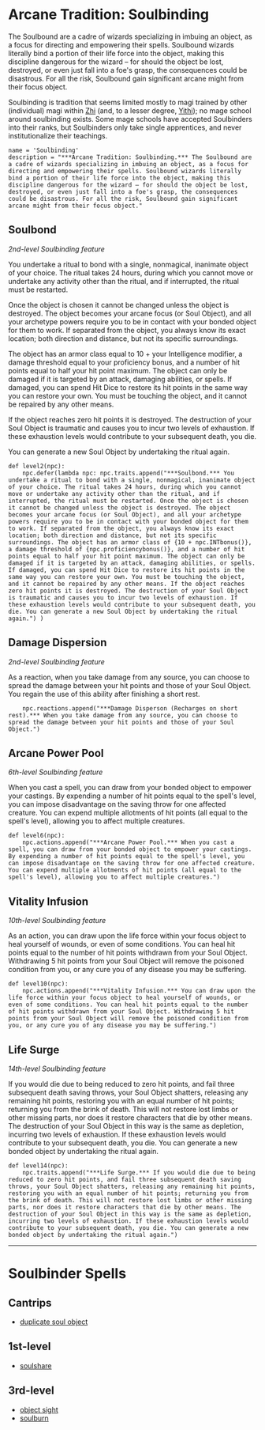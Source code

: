 # Arcane Tradition: Soulbinding
The Soulbound are a cadre of wizards specializing in imbuing an object, as a focus for directing and empowering their spells. Soulbound wizards literally bind a portion of their life force into the object, making this discipline dangerous for the wizard – for should the object be lost, destroyed, or even just fall into a foe's grasp, the consequences could be disastrous. For all the risk, Soulbound gain significant arcane might from their focus object.

Soulbinding is tradition that seems limited mostly to magi trained by other (individual) magi within [Zhi](../../Nations/Zhi.md) (and, to a lesser degree, [Yithi](../../Nations/Yithi.md)); no mage school around soulbinding exists. Some mage schools have accepted Soulbinders into their ranks, but Soulbinders only take single apprentices, and never institutionalize their teachings.

```
name = 'Soulbinding'
description = "***Arcane Tradition: Soulbinding.*** The Soulbound are a cadre of wizards specializing in imbuing an object, as a focus for directing and empowering their spells. Soulbound wizards literally bind a portion of their life force into the object, making this discipline dangerous for the wizard – for should the object be lost, destroyed, or even just fall into a foe's grasp, the consequences could be disastrous. For all the risk, Soulbound gain significant arcane might from their focus object."
```

## Soulbond
*2nd-level Soulbinding feature*

You undertake a ritual to bond with a single, nonmagical, inanimate object of your choice. The ritual takes 24 hours, during which you cannot move or undertake any activity other than the ritual, and if interrupted, the ritual must be restarted.

Once the object is chosen it cannot be changed unless the object is destroyed. The object becomes your arcane focus (or Soul Object), and all your archetype powers require you to be in contact with your bonded object for them to work. If separated from the object, you always know its exact location; both direction and distance, but not its specific surroundings.

The object has an armor class equal to 10 + your Intelligence modifier, a damage threshold equal to your proficiency bonus, and a number of hit points equal to half your hit point maximum. The object can only be damaged if it is targeted by an attack, damaging abilities, or spells. If damaged, you can spend Hit Dice to restore its hit points in the same way you can restore your own. You must be touching the object, and it cannot be repaired by any other means.

If the object reaches zero hit points it is destroyed. The destruction of your Soul Object is traumatic and causes you to incur two levels of exhaustion. If these exhaustion levels would contribute to your subsequent death, you die.

You can generate a new Soul Object by undertaking the ritual again.

```
def level2(npc):
    npc.defer(lambda npc: npc.traits.append("***Soulbond.*** You undertake a ritual to bond with a single, nonmagical, inanimate object of your choice. The ritual takes 24 hours, during which you cannot move or undertake any activity other than the ritual, and if interrupted, the ritual must be restarted. Once the object is chosen it cannot be changed unless the object is destroyed. The object becomes your arcane focus (or Soul Object), and all your archetype powers require you to be in contact with your bonded object for them to work. If separated from the object, you always know its exact location; both direction and distance, but not its specific surroundings. The object has an armor class of {10 + npc.INTbonus()}, a damage threshold of {npc.proficiencybonus()}, and a number of hit points equal to half your hit point maximum. The object can only be damaged if it is targeted by an attack, damaging abilities, or spells. If damaged, you can spend Hit Dice to restore its hit points in the same way you can restore your own. You must be touching the object, and it cannot be repaired by any other means. If the object reaches zero hit points it is destroyed. The destruction of your Soul Object is traumatic and causes you to incur two levels of exhaustion. If these exhaustion levels would contribute to your subsequent death, you die. You can generate a new Soul Object by undertaking the ritual again.") )
```

## Damage Dispersion
*2nd-level Soulbinding feature*

As a reaction, when you take damage from any source, you can choose to spread the damage between your hit points and those of your Soul Object. You regain the use of this ability after finishing a short rest.

```
    npc.reactions.append("***Damage Disperson (Recharges on short rest).*** When you take damage from any source, you can choose to spread the damage between your hit points and those of your Soul Object.")
```

## Arcane Power Pool
*6th-level Soulbinding feature*

When you cast a spell, you can draw from your bonded object to empower your castings. By expending a number of hit points equal to the spell's level, you can impose disadvantage on the saving throw for one affected creature. You can expend multiple allotments of hit points (all equal to the spell's level), allowing you to affect multiple creatures. 

```
def level6(npc):
    npc.actions.append("***Arcane Power Pool.*** When you cast a spell, you can draw from your bonded object to empower your castings. By expending a number of hit points equal to the spell's level, you can impose disadvantage on the saving throw for one affected creature. You can expend multiple allotments of hit points (all equal to the spell's level), allowing you to affect multiple creatures.")
```

## Vitality Infusion
*10th-level Soulbinding feature*

As an action, you can draw upon the life force within your focus object to heal yourself of wounds, or even of some conditions. You can heal hit points equal to the number of hit points withdrawn from your Soul Object. Withdrawing 5 hit points from your Soul Object will remove the poisoned condition from you, or any cure you of any disease you may be suffering.

```
def level10(npc):
    npc.actions.append("***Vitality Infusion.*** You can draw upon the life force within your focus object to heal yourself of wounds, or even of some conditions. You can heal hit points equal to the number of hit points withdrawn from your Soul Object. Withdrawing 5 hit points from your Soul Object will remove the poisoned condition from you, or any cure you of any disease you may be suffering.")
```

## Life Surge
*14th-level Soulbinding feature*

If you would die due to being reduced to zero hit points, and fail three subsequent death saving throws, your Soul Object shatters, releasing any remaining hit points, restoring you with an equal number of hit points; returning you from the brink of death. This will not restore lost limbs or other missing parts, nor does it restore characters that die by other means. The destruction of your Soul Object in this way is the same as depletion, incurring two levels of exhaustion. If these exhaustion levels would contribute to your subsequent death, you die. You can generate a new bonded object by undertaking the ritual again.

```
def level14(npc):
    npc.traits.append("***Life Surge.*** If you would die due to being reduced to zero hit points, and fail three subsequent death saving throws, your Soul Object shatters, releasing any remaining hit points, restoring you with an equal number of hit points; returning you from the brink of death. This will not restore lost limbs or other missing parts, nor does it restore characters that die by other means. The destruction of your Soul Object in this way is the same as depletion, incurring two levels of exhaustion. If these exhaustion levels would contribute to your subsequent death, you die. You can generate a new bonded object by undertaking the ritual again.")
```

---

# Soulbinder Spells

## Cantrips
* [duplicate soul object](../../Magic/Spells/duplicate-soul-object.md)

## 1st-level
* [soulshare](../../Magic/Spells/soulshare.md)

## 3rd-level
* [object sight](../../Magic/Spells/object-sight.md)
* [soulburn](../../Magic/Spells/soulburn.md)
